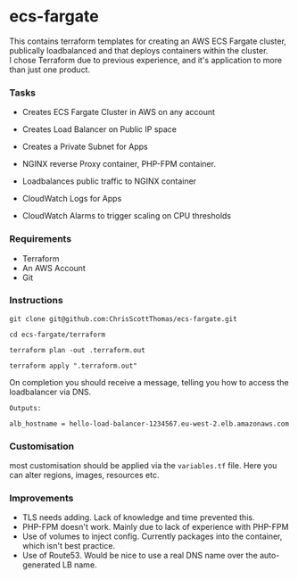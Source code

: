 # ecs-fargate

This contains terraform templates for creating an AWS ECS Fargate cluster, publically loadbalanced and that deploys containers within the cluster.  
I chose Terraform due to previous experience, and it's application to more than just one product.  

### Tasks  

* Creates ECS Fargate Cluster in AWS on any account  

* Creates Load Balancer on Public IP space  

* Creates a Private Subnet for Apps  

* NGINX reverse Proxy container, PHP-FPM container.  

* Loadbalances public traffic to NGINX container  

* CloudWatch Logs for Apps  

* CloudWatch Alarms to trigger scaling on CPU thresholds  

### Requirements

* Terraform  
* An AWS Account  
* Git  

### Instructions  

```
git clone git@github.com:ChrisScottThomas/ecs-fargate.git
```  

```
cd ecs-fargate/terraform
```  

```
terraform plan -out .terraform.out
```  

```
terraform apply ".terraform.out"
```  

On completion you should receive a message, telling you how to access the loadbalancer via DNS.
```
Outputs:

alb_hostname = hello-load-balancer-1234567.eu-west-2.elb.amazonaws.com
```  

### Customisation

most customisation should be applied via the `variables.tf` file.  Here you can alter regions, images, resources etc.

### Improvements

* TLS needs adding. Lack of knowledge and time prevented this.  
* PHP-FPM doesn't work. Mainly due to lack of experience with PHP-FPM  
* Use of volumes to inject config.  Currently packages into the container, which isn't best practice.  
* Use of Route53.  Would be nice to use a real DNS name over the auto-generated LB name.  
